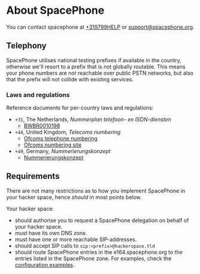 # About SpacePhone

You can contact spacephone at [+319799HELP](tel:+3197994375) or
[support@spacephone.org](sip:support@spacephone.org).

## Telephony

SpacePhone utilises national testing prefixes if available in the country,
otherwise we'll resort to a prefix that is not globally routable. This means
your phone numbers are not reachable over public PSTN networks, but also that
the prefix will not collide with existing services.

### Laws and regulations

Reference documents for per-country laws and regulations:

 *  ``+31``, The Netherlands, *Nummerplan telefoon- en ISDN-diensten*
    *  [BWBR0010198]
 *  ``+44``, United Kingdom, *Telecoms numbering*
    *  [Ofcoms telephone numbering]
    *  [Ofcoms numbering site]
 *  ``+49``, Germany, *Nummerierungskonzept*
    *  [Nummerierungskonzept]

## Requirements

There are not many restrictions as to how you implement SpacePhone in your
hacker space, hence _should_ in most points below.

Your hacker space:

 *  should authorise you to request a SpacePhone delegation on behalf of your
    hacker space.
 *  must have its own DNS zone.
 *  must have one or more reachable SIP-addresses.
 *  should accept SIP calls to ``sip:<prefix>@hackerspace.tld``
 *  should route SpacePhone entries in the e164.spacephone.org to the entries
    listed in the SpacePhone zone. For examples, check the [configuration
    examples](/config/).

[BWBR0010198]: http://wetten.overheid.nl/BWBR0010198
[Ofcoms telephone numbering]: http://stakeholders.ofcom.org.uk/telecoms/numbering/
[Ofcoms numbering site]: http://www.ofcom.org.uk/static/numbering/index.htm
[Nummerierungskonzept]: https://www.bundesnetzagentur.de/DE/Sachgebiete/Telekommunikation/Unternehmen_Institutionen/Nummerierung/Nummerierungskonzept/nummerierungskonzept_node.html
